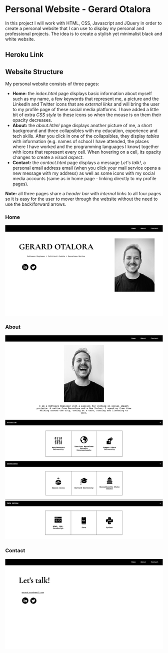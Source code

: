 # Personal Website - Gerard Otalora

In this project I will work with HTML, CSS, Javascript and JQuery in order
to create a personal website that I can use to display my personal
and professional projects. The idea is to create a stylish yet minimalist
black and white website.

## Heroku Link

## Website Structure

My personal website consists of three pages:
- **Home:** the _index.html_ page displays basic information about myself such
as my name, a few keywords that represent me, a picture and the LinkedIn and
Twitter icons that are _external links_ and will bring the user to my profile
page of these social media platforms. I have added a little bit of extra
_CSS style_ to these icons so when the mouse is on them their opacity decreases.
- **About:** the _about.htlml_ page displays another picture of me, a short
background and three collapsibles with my education, experience and tech skills.
After you click in one of the collapsibles, they display _tables_ with
information (e.g. names of school I have attended, the places where I
have worked and the programming languages I know) together with icons that
represent every cell. When hovering on a cell, its opacity changes to create a
_visual aspect_.
- **Contact:** the _contact.html_ page displays a message _Let's talk!_, a
personal email address email (when you click your mail service opens a
new message with my address) as well as some icons with my social media accounts
(same as in home page - linking directly to my profile pages).

**Note:** all three pages share a _header bar_ with _internal links_ to all four
pages so it is easy for the user to mover through the website without the need
to use the back/forward arrows.

### Home

![Home](/readme_images/website-home.jpg)

### About

![About-1](/readme_images/website-about-1.jpg)
![About-2](/readme_images/website-about-2.jpg)
![About-3](/readme_images/website-about-3.jpg)

### Contact

![Contact](/readme_images/website-contact.jpg)
